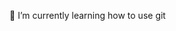 🌱 I’m currently learning how to use git

<!---
aileengregg/aileengregg is a ✨ special ✨ repository because its `README.md` (this file) appears on your GitHub profile.
You can click the Preview link to take a look at your changes.
--->
